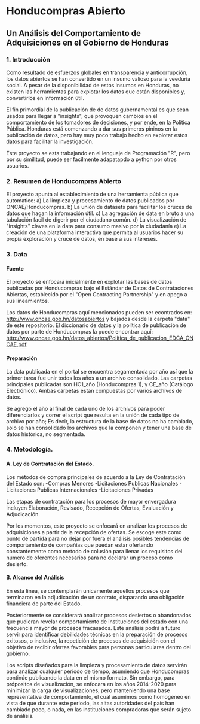# Honducompras Abierto
## Un Análisis del Comportamiento de Adquisiciones en el Gobierno de Honduras

### 1. Introducción

Como resultado de esfuerzos globales en transparencia y anticorrupción, los datos abiertos se han convertido en un insumo valioso para la veeduría social. A pesar de la disponibilidad de estos insumos en Honduras, no existen las herramientas para explotar los datos que están disponibles y, convertirlos en información útil. 

El fin primordial de la publicación de de datos gubernamental es que sean usados para llegar a "insights", que provoquen cambios en el comportamiento de los tomadores de decisiones, y por ende, en la Política Pública. Honduras está comenzando a dar sus primeros pininos en la publicación de datos, pero hay muy poco trabajo hecho en explotar estos datos para facilitar la investigación.

Este proyecto se esta trabajando en el lenguaje de Programación "R", pero por su similitud, puede ser facilmente adapatapdo a python por otros usuarios.

### 2. Resumen de Honducompras Abierto

El proyecto apunta al establecimiento de una herramienta pública que automatice:
  a) La limpieza y procesamiento de datos publicados por ONCAE/Honducompras.
  b) La unión de datasets para facilitar los cruces de datos que hagan la información útil.
  c) La agregación de data en bruto a una tabulación facil de digerir por el ciudadano común.
  d) La visualización de "insights" claves en la data para consumo masivo por la ciudadanía
  e) La creación de una plataforma interactiva que permita al usuarios hacer su propia exploración y cruce de datos, en base a sus intereses.
  
### 3. Data

#### Fuente
El proyecto se enfocará inicialmente en explotar las bases de datos publicadas por Honducompras bajo el Estándar de Datos de Contrataciones Abiertas, establecido por el "Open Contracting Partnership" y en apego a sus lineamientos. 

Los datos de Honducompras aquí mencionados pueden ser econtrados en: http://www.oncae.gob.hn/datosabiertos y bajados desde la carpeta "data" de este repositorio. El diccionario de datos y la política de publicación de datos por parte de Honducompras la puede encontrar aquí: 
 http://www.oncae.gob.hn/datos_abiertos/Politica_de_publicacion_EDCA_ONCAE.pdf

#### Preparación

La data publicada en el portal se encuentra segamentada por año así que la primer tarea fue unir todos los años a un archivo consolidado. Las carpetas principales publicadas son HC1_año (Honducompras 1), y CE_año (Catálogo Electrónico). Ambas carpetas estan compuestas por varios archivos de datos. 

Se agregó el año al final de cada uno de los archivos para poder diferenciarlos y correr el script que resulta en la unión de cada tipo de archivo por año; Es decir, la estructura de la base de datos no ha cambiado, solo se han consolidado los archivos que la componen y tener una base de datos histórica, no segmentada.


### 4. Metodología.

#### A. Ley de Contratación del Estado.

Los métodos de compra principales de acuerdo a la Ley de Contratación del Estado son:
  -Compras Menores
  -Licitaciones Publicas Nacionales
  -Licitaciones Publicas Internacionales
  -Licitaciones Privadas
  
Las etapas de contratación para los procesos de mayor envergadura incluyen Elaboración, Revisado, Recepción de Ofertas, Evaluación y Adjudicación. 

Por los momentos, este proyecto se enfocará en analizar los procesos de adquisiciones a partir de la recepción de ofertas. Se escoge este como punto de partida para no dejar por fuera el análisis posibles tendencias de comportamiento de compañías que puedan estar ofertando constantemente como metodo de colusión para llenar los requisitos del numero de oferentes necesarios para no declarar un proceso como desierto.

#### B. Alcance del Análisis

En esta linea, se contemplarán unicamente aquellos procesos que terminaron en la adjudicación de un contrato, disparando una obligación financiera de parte del Estado. 

Posteriormente se considerará analizar procesos desiertos o abandonados que pudieran revelar comportamiento de instituciones del estado con una frecuencia mayor de procesos fracasados. Este análisis podrá a futuro servir para identificar debilidades técnicas en la preparación de procesos exitosos, o inclusive, la repetición de procesos de adquisición con el objetivo de recibir ofertas favorables para personas particulares dentro del gobierno.

Los scripts diseñados para la limpieza y procesamiento de datos servirán para analizar cualquier periodo de tiempo, asumiendo que Honducompras continúe publicando la data en el mismo formato. Sin embargo, para própositos de visualización, se enfocara en los años 2014-2020 para minimizar la carga de visualizaciones, pero manteniendo una base representativa de comportamiento, el cual asumimos como homogeneo en vista de que durante este periodo, las altas autoridades del país han cambiado poco, o nada, en las instituciones compradoras que serán sujeto de análisis.



####
